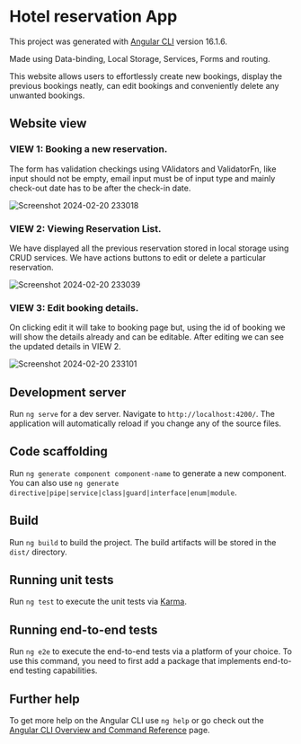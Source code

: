# Hotel reservation App

This project was generated with [Angular CLI](https://github.com/angular/angular-cli) version 16.1.6.

Made using Data-binding, Local Storage, Services, Forms and routing.

This website allows users to effortlessly create new bookings, display the previous bookings neatly, can edit bookings and conveniently delete any unwanted bookings. 



## Website view

### VIEW 1: Booking a new reservation.

The form has validation checkings using VAlidators and ValidatorFn, like input should not be empty, email input must be of input type and mainly check-out date has to be after the check-in date.

![Screenshot 2024-02-20 233018](https://github.com/bhargav0383/Hotel-Reservation-App/assets/102506024/6c0a5554-9213-4b56-80ae-45ca666f7b8e)

### VIEW 2: Viewing Reservation List.

We have displayed all the previous reservation stored in local storage using  CRUD services. We have actions buttons to edit or delete a particular reservation. 

![Screenshot 2024-02-20 233039](https://github.com/bhargav0383/Hotel-Reservation-App/assets/102506024/33159100-7566-4eb9-8351-2e6f6095b825)

### VIEW 3: Edit booking details.

On clicking edit it will take to booking page but, using the id of booking we will show the details already and can be editable. After editing we can see the updated details in VIEW 2.

![Screenshot 2024-02-20 233101](https://github.com/bhargav0383/Hotel-Reservation-App/assets/102506024/576dd6cd-3263-4ece-84a6-72ff1f258b23)



## Development server

Run `ng serve` for a dev server. Navigate to `http://localhost:4200/`. The application will automatically reload if you change any of the source files.

## Code scaffolding

Run `ng generate component component-name` to generate a new component. You can also use `ng generate directive|pipe|service|class|guard|interface|enum|module`.

## Build

Run `ng build` to build the project. The build artifacts will be stored in the `dist/` directory.

## Running unit tests

Run `ng test` to execute the unit tests via [Karma](https://karma-runner.github.io).

## Running end-to-end tests

Run `ng e2e` to execute the end-to-end tests via a platform of your choice. To use this command, you need to first add a package that implements end-to-end testing capabilities.

## Further help

To get more help on the Angular CLI use `ng help` or go check out the [Angular CLI Overview and Command Reference](https://angular.io/cli) page.
